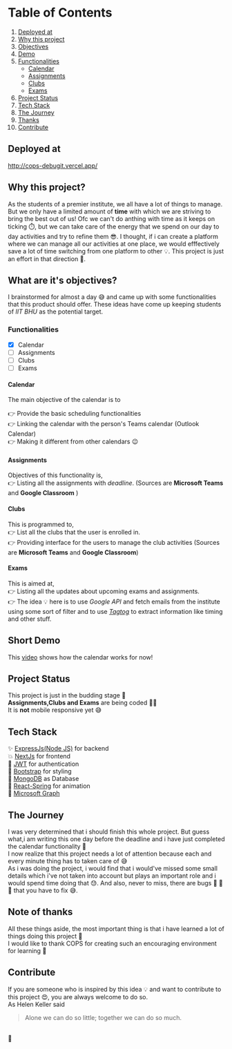 # Table of Contents
1. [Deployed at](#deployed-at)
2. [Why this project](#why-this-project)
3. [Objectives](#what-are-its-objectives)
4. [Demo](#short-demo)
5. [Functionalities](#functionalities)
   * [Calendar](#calendar)
   * [Assignments](#assignments)
   * [Clubs](#clubs)
   * [Exams](#exams)
6. [Project Status](#project-status)
7. [Tech Stack](#tech-stack)
8. [The Journey](#the-journey)
9. [Thanks](#note-of-thanks)
10. [Contribute](#contribute)





## Deployed at
 http://cops-debugit.vercel.app/
## Why this project?
As the students of a premier institute, we all have a lot of things to manage. But we only have a limited amount of **time** with which we are striving to bring the best out of us! Ofc we can't do anthing with time as it keeps on ticking :stopwatch:, but we can take care of the energy that we spend on our day to day activities and try to refine them :sunglasses:. I thought, if i can create a platform where we can manage all our activities at one place, we would efffectively save a lot of time switching from one platform to other :bulb:. This project is just an effort in that direction :rainbow:.

## What are it's objectives?
I brainstormed for almost a day :sweat_smile: and came up with some functionalities that this product should offer. These ideas have come up keeping students of *IIT BHU* as the potential target.

### Functionalities
- [x] Calendar
- [ ] Assignments
- [ ] Clubs
- [ ] Exams

#### Calendar
The main objective of the calendar is to </br>

:point_right:  Provide the basic scheduling functionalities </br>
:point_right:  Linking the calendar with the person's Teams calendar (Outlook Calendar) </br>
:point_right:  Making it different from other calendars :wink: </br>

#### Assignments
Objectives of this functionality is, </br>
:point_right:  Listing all the assignments with *deadline*. (Sources are **Microsoft Teams** and **Google Classroom** )

#### Clubs
This is programmed to,  </br>
:point_right: List all the clubs that the user is enrolled in. </br>
:point_right: Providing interface for the users to manage the club activities (Sources are **Microsoft Teams** and **Google Classroom**)

#### Exams
This is aimed at, </br>
:point_right: Listing all the updates about upcoming exams and assignments. </br>
:point_right:  The idea :bulb: here is to use *Google API* and fetch emails from the institute using some sort of filter and to use [*Tagtog*](https://www.tagtog.net) to extract information like timing and other stuff.


## Short Demo
This [video](https://drive.google.com/file/d/1qN5knG3NhjhoYPUPzI5_aoDfZ119TUlc/view?usp=sharing) shows how the calendar works for now!

## Project Status
This project is just in the budding stage :seedling:</br>
**Assignments,Clubs and Exams** are being coded :technologist:
</br> It is **not** mobile responsive yet :sweat_smile:

## Tech Stack
:sparkles: [ExpressJs(Node JS)](https://expressjs.com) for backend </br>
:boom: [NextJs](www.nextjs.org) for frontend </br>
:key: [JWT](https://jwt.io) for authentication </br>
:rainbow: [Bootstrap](https://getbootstrap.com) for styling </br>
:briefcase: [MongoDB](https://www.mongodb.com) as Database </br>
:balloon: [React-Spring](https://www.react-spring.io) for animation </br>
:floppy_disk: [Microsoft Graph](https://developer.microsoft.com/en-us/graph)

## The Journey
I was very determined that i should finish this whole project. But guess what,i am writing this one day before the deadline and i have just completed the calendar functionality :rofl: </br>I now realize that this project needs a lot of attention because each and every minute thing has to taken care of :sweat_smile: </br> As i was doing the project, i would find that i would've missed some small details which i've not taken into account but plays an important role and i would spend time doing that :sweat:. And also, never to miss, there are bugs :bug: :bug: :bug: that you have to fix :sweat_smile:.</br> 


## Note of thanks 
All these things aside, the most important thing is that i have learned a lot of things doing this project :slightly_smiling_face: </br>
I would like to thank COPS for creating such an encouraging environment for learning :pray:

## Contribute
If you are someone who is inspired by this idea :bulb: and want to contribute to this project :heart_eyes:, you are always welcome to do so.
</br> As Helen Keller said
>Alone we can do so little; together we can do so much.

</br> :raised_hands:
